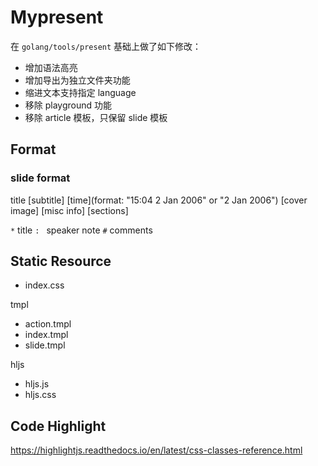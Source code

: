 # Mypresent

在 `golang/tools/present` 基础上做了如下修改：

- 增加语法高亮
- 增加导出为独立文件夹功能
- 缩进文本支持指定 language
- 移除 playground 功能
- 移除 article 模板，只保留 slide 模板

## Format

### slide format

title
[subtitle]
[time](format: "15:04 2 Jan 2006" or "2 Jan 2006")
[cover image]
<blank>
[misc info]
[sections]

`*` title
`: ` speaker note
`#` comments

## Static Resource

- index.css

tmpl
  - action.tmpl
  - index.tmpl
  - slide.tmpl

hljs
  - hljs.js
  - hljs.css

## Code Highlight

https://highlightjs.readthedocs.io/en/latest/css-classes-reference.html
